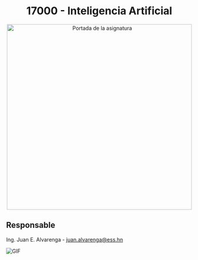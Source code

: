 

<div align="center">

  # 17000 - Inteligencia Artificial
  
  <img aling="right" src = "https://campusvirtual.unah.edu.hn/pluginfile.php/2037745/course/overviewfiles/tarjeta%20IA.png" alt="Portada de la asignatura" width=500/>
</div>

## Responsable

Ing. Juan E. Alvarenga - juan.alvarenga@ess.hn

<img  alt="GIF" src="https://raw.githubusercontent.com/haoruilee/haoruilee/master/pic/pusheencode.gif" />
